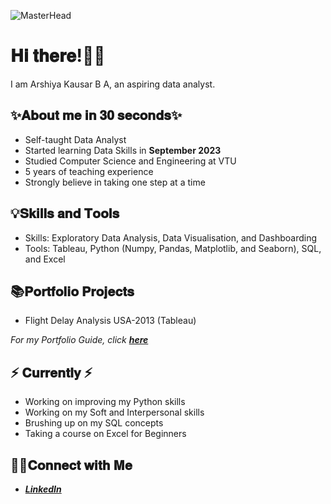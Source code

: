 ![MasterHead](https://cdn.hackernoon.com/images/hzjh3zjk.gif)

# 𝐇𝐢 𝐭𝐡𝐞𝐫𝐞!🙋‍♀️

I am Arshiya Kausar B A, an aspiring data analyst.

## ✨𝐀𝐛𝐨𝐮𝐭 𝐦𝐞 𝐢𝐧 𝟑𝟎 𝐬𝐞𝐜𝐨𝐧𝐝𝐬✨

 - Self-taught Data Analyst
 - Started learning Data Skills in **September 2023**
 - Studied Computer Science and Engineering at VTU
 - 5 years of teaching experience
 - Strongly believe in taking one step at a time
 ## 💡𝐒𝐤𝐢𝐥𝐥𝐬 𝐚𝐧𝐝 𝐓𝐨𝐨𝐥𝐬

   - Skills: Exploratory Data Analysis, Data Visualisation, and Dashboarding 
   - Tools: Tableau, Python (Numpy, Pandas, Matplotlib, and Seaborn), SQL, and Excel

 ## 📚𝐏𝐨𝐫𝐭𝐟𝐨𝐥𝐢𝐨 𝐏𝐫𝐨𝐣𝐞𝐜𝐭𝐬

  - Flight Delay Analysis USA-2013 (Tableau)


*For my Portfolio Guide, click* ***[here](https://github.com/ArshiyaKausarBA/Portfolio-Guide)***

 
 ## ⚡️ 𝐂𝐮𝐫𝐫𝐞𝐧𝐭𝐥𝐲 ⚡️

  - Working on improving my Python skills
  - Working on my Soft and Interpersonal skills
  - Brushing up on my SQL concepts
  - Taking a course on Excel for Beginners

## 🙌🏻𝐂𝐨𝐧𝐧𝐞𝐜𝐭 𝐰𝐢𝐭𝐡 𝐌𝐞

-  ***[LinkedIn](HTTP://www.linkedin.com/in/arshiya-kausar)***
 
